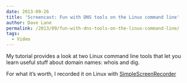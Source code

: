 ```yaml
---
date: 2013-09-26
title: 'Screencast: Fun with DNS tools on the Linux command line'
author: Dave Lane
permalink: /2013/09/fun-with-dns-tools-on-the-linux-command-line/
tags:
  - Video
---
```

My tutorial provides a look at two Linux command line tools that let you learn useful stuff about domain names: whois and dig.



For what it&#8217;s worth, I recorded it on Linux with [SimpleScreenRecorder][1]

 [1]: http://www.maartenbaert.be/simplescreenrecorder/ "SimpleScreenRecorder"
